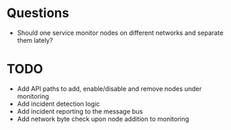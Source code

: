 # Questions

* Should one service monitor nodes on different networks and separate them lately?

# TODO

* Add API paths to add, enable/disable and remove nodes under monitoring
* Add incident detection logic
* Add incident reporting to the message bus
* Add network byte check upon node addition to monitoring

